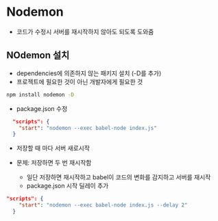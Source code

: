 # Nodemon

- 코드가 수정시 서버를 재시작하지 않아도 되도록 도와줌

## NOdemon 설치

- dependencies에 의존하지 않는 패키지 설치 (-D를 추가)
- 프로젝트에 필요한 것이 아닌 개발자에게 필요한 것

```sh
npm install nodemon -D
```

- package.json 수정

```json
  "scripts": {
    "start": "nodemon --exec babel-node index.js"
  }
```

- 저장할 때 마다 서버 새로시작

- 문제: 저장하면 두 번 재시작함
  - 일단 저장하면 재시작하고 babel이 코드의 변화를 감지하고 서버를 재시작
  - package.json 시작 딜레이 추가

```json
"scripts": {
    "start": "nodemon --exec babel-node index.js --delay 2"
  }
```
